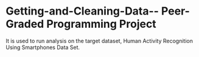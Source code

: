 # Getting-and-Cleaning-Data-- Peer-Graded Programming Project

It is used to run analysis on the target dataset, Human Activity Recognition Using Smartphones Data Set.
